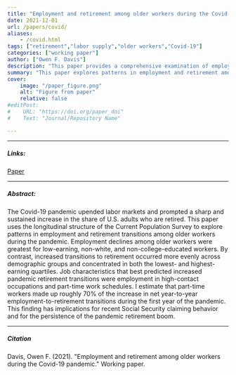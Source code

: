 ```yaml
---
title: "Employment and retirement among older workers during the Covid-19 pandemic" 
date: 2021-12-01
url: /papers/covid/
aliases: 
    - /covid.html
tags: ["retirement","labor supply","older workers","Covid-19"]
categories: ["working paper"]
author: ["Owen F. Davis"]
description: "This paper provides a comprehensive examination of employment and retirement transitions among older workers during the Covid-19 pandemic."
summary: "This paper explores patterns in employment and retirement among older workers during the pandemic, finding that the characteristics that best predicted excess retirement transitions were employment in high-contact occupations and part-time work schedules."
cover:
    image: "/paper_figure.png"
    alt: "Figure from paper"
    relative: false
#editPost:
#    URL: "https://doi.org/paper_doi"
#    Text: "Journal/Repository Name"

---
```


---

##### Links:

[Paper](/covid.pdf)

---

##### Abstract:

The Covid-19 pandemic upended labor markets and prompted a sharp and sustained increase in the share of U.S. adults who are retired. This paper uses the longitudinal structure of the Current Population Survey to explore patterns in employment and retirement transitions among older workers during the pandemic. Employment declines among older workers were greatest for low-earning, non-white, and non-college-educated workers. By contrast, increased transitions to retirement occurred more evenly across demographic groups and concentrated in both the lowest- and highest-earning quartiles. Job characteristics that best predicted increased pandemic retirement transitions were employment in high-contact occupations and part-time work schedules. I estimate that part-time workers made up roughly 70\% of the increase in net year-to-year employment-to-retirement transitions during the first year of the pandemic. This finding has implications for recent Social Security claiming behavior and for the persistence of the pandemic retirement boom.


<!---
---

##### Figure X:  Figure title

![](/figurex.png)
--->

---

##### Citation

Davis, Owen F. (2021). "Employment and retirement among older workers during the Covid-19 pandemic." Working paper.


<!---
---

##### Related material

-->
